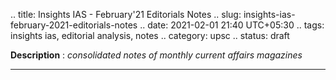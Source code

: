 .. title: Insights IAS - February'21 Editorials Notes
.. slug: insights-ias-february-2021-editorials-notes
.. date: 2021-02-01 21:40 UTC+05:30
.. tags: insights ias, editorial analysis, notes
.. category: upsc
.. status: draft

**Description** : *consolidated notes of monthly current affairs magazines*

***
<!-- TEASER_END -->